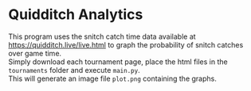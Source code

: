 # Quidditch Analytics
This program uses the snitch catch time data available at https://quidditch.live/live.html to graph the probability of snitch catches over game time.  
Simply download each tournament page, place the html files in the `tournaments` folder and execute `main.py`.  
This will generate an image file `plot.png` containing the graphs.  
